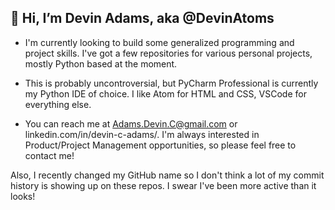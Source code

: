 ## 👋 Hi, I’m Devin Adams, aka @DevinAtoms

- I'm currently looking to build some generalized programming and project skills. I've got a few repositories for various personal projects, mostly Python based at the moment.
- This is probably uncontroversial, but PyCharm Professional is currently my Python IDE of choice. I like Atom for HTML and CSS, VSCode for everything else.

- You can reach me at Adams.Devin.C@gmail.com or linkedin.com/in/devin-c-adams/. I'm always interested in Product/Project Management opportunities, so please feel free to contact me!

Also, I recently changed my GitHub name so I don't think a lot of my commit history is showing up on these repos. I swear I've been more active than it looks!
